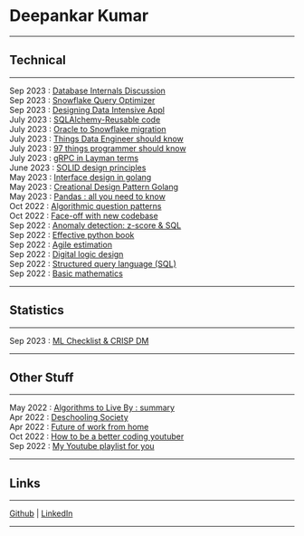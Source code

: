 [//]: <> (This mardown is the content of https://deepankarkr.blogspot.com/)

Deepankar Kumar
===============

* * *

Technical
--------

* * *
Sep 2023  : [Database Internals Discussion](https://docs.google.com/document/d/17ZvQ3pEPERVSYj5QLSBlnaVjmVHFEeEpZ4Xo5pBpRts/preview)  
Sep 2023  : [Snowflake Query Optimizer](https://docs.google.com/document/d/1gAJJtaw-q3SrfNDq8BwM7jm2eGud5VUz4I23MffxdWw/preview)  
Sep 2023  :  [Designing Data Intensive Appl](https://drive.google.com/file/d/1Qxt9tWqNhgKF5UZ_Eicjx0awIXn_jMMC/view)  
July 2023 : [SQLAlchemy-Reusable code](https://docs.google.com/document/d/14DBOGu1LskwPZclcMMC6XyAPfFdUCNn_YpWWw42yNbs/preview)  
July 2023 : [Oracle to Snowflake migration](https://docs.google.com/document/d/1CrlBseoeRCluogBBRwCAyiAYxjPhGlb4Bq7n32eJzYU/preview)  
July 2023 : [Things Data Engineer should know](https://docs.google.com/document/d/1KPkiLKLBKYAHQera1qgml8WkJ91VVkfK38JNMdkM-TM/preview)  
July 2023 : [97 things programmer should know](https://docs.google.com/document/d/1jiKDYl6_PaEVmet6rj2CRj8k5sY46cIc_9aSYn2b1Qc/preview)  
July 2023 : [gRPC in Layman terms](https://docs.google.com/document/d/1pOiMeFe6noR3n3xtok4rh9cEIjHfzGO7E2p-Epze6vw/preview)  
June 2023 : [SOLID design principles](https://docs.google.com/document/d/1fMktsunrYx18MjrQy-hMZFa74wAKA8NNi5OSYqlf0IM/preview)  
May 2023  : [Interface design in golang](https://docs.google.com/document/d/1gvCFQvvWN5f_7OuPq0HHlt_D_SFsxeJT0WmqReD_DiI/preview)  
May 2023  : [Creational Design Pattern Golang](https://docs.google.com/document/d/1zbN4rNZjzMGFlLclaDgdDseTHWIeh97fUMfJYeTT13s/preview)  
May 2023  : [Pandas : all you need to know](https://docs.google.com/document/d/1IGAYclCO8LYL0k54Bv0EMSFhmHzB_b9-I6Dh44uMMFw/preview)  
Oct 2022  : [Algorithmic question patterns](https://docs.google.com/document/d/13YLaOuusgqd1FmCo90AFyPB0VHMh-jnZb3T34l-HSb8/preview)  
Oct 2022  : [Face-off with new codebase](https://docs.google.com/document/d/1ju8tz4JlxAHpLf-IlRVaFhxtoXiJbsFsO2jMVQUnjVA/preview)  
Sep 2022  : [Anomaly detection: z-score & SQL](https://docs.google.com/document/d/1xQN3z0BRzSX507jl7w8pWXP9wBd4U3DZct7i3aIKwqI/preview)  
Sep 2022  : [Effective python book](https://docs.google.com/document/d/1RibW0H5-ndE4tVgwqQUOs9gIG433yeKCHtbodS1LEJU/preview)  
Sep 2022  : [Agile estimation](https://docs.google.com/presentation/d/1uUMShOTto9yr_nyUeV4CE9UWTKl13S4XRW1OABNK7CQ/preview)  
Sep 2022  : [Digital logic design](https://docs.google.com/presentation/d/1ZwwsS0DU9LRUseheIH65P_1v30Im5GxRkls6h00lgEA/preview)  
Sep 2022  : [Structured query language (SQL)](https://docs.google.com/presentation/d/1ga5s0U7sqeeNsZQGy486kSi6VoL3V26u3OTmw2JFQbE/preview)  
Sep 2022  : [Basic mathematics](https://docs.google.com/presentation/d/1IUlWmFfu8mZ2Zb69IuBtabWZE8CuJpyIhuprGJJcAy8/preview)

* * *

Statistics
--------

* * *
Sep 2023  : [ML Checklist & CRISP DM](https://docs.google.com/document/d/1osRBlUcKKhSBnAdgV_sVKNtH0ImJbTIB5YIg-R38sQw/preview)  

* * *

Other Stuff
--------

* * *

May 2022  : [Algorithms to Live By : summary](https://docs.google.com/document/d/1yVOc5cdBV-rs71KkBamLWH-CkyLj6BKap3XdevkvcGM/preview)  
Apr 2022  : [Deschooling Society](https://docs.google.com/document/d/188j5cXWzHEonPgRfl-kBtLsMbbKYlpF05jraDlOkKrQ/preview)  
Apr 2022  : [Future of work from home](https://docs.google.com/document/d/1JXmOCrmh8tJ1hFLLj7PXthNAe7fBHwb7pVXD3jJaXck/preview)  
Oct 2022  : [How to be a better coding youtuber](https://docs.google.com/presentation/d/1Ix9CWNjum-qD0DMN5CZNrW4e3BlVEPSvwpIoltVz_1o/preview)   
Sep 2022  : [My Youtube playlist for you](https://youtube.com/playlist?list=PLoMmzSAOV974D36RWxfvAHQuPURGXlG2n)  


* * *

Links
--------

* * *

[Github](https://github.com/Deepankarkr) | [LinkedIn](https://www.linkedin.com/in/d11/)

* * *
